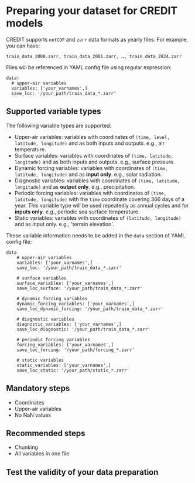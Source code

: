# Preparing your dataset for CREDIT models

CREDIT supports `netCDF` and `zarr` data formats as yearly files. For example, you can have:
```
train_data_2000.zarr, train_data_2001.zarr, …, train_data_2024.zarr
```
Files will be referenced in YAML config file using regular expression:
```
data:
  # upper-air variables
  variables: ['your_varnames',]
  save_loc: '/your_path/train_data_*.zarr'
```
## Supported variable types

The following variable types are supported:

* Upper-air variables: variables with coordinates of `(time, level, latitude, longitude)` and as both inputs and outputs. e.g., air temperature.
* Surface variables: variables with coordinates of `(time, latitude, longitude)` and as both inputs and outputs. e.g., surface pressure.
* Dynamic forcing variables: variables with coordinates of `(time, latitude, longitude)` and as **input only**. e.g., solar radiation.
* Diagnostic variables: variables with coordinates of `(time, latitude, longitude)` and as **output only**. e.g., precipitation.
* Periodic forcing variables: variables with coordinates of `(time, latitude, longitude)` with the `time` coordinate covering 366 days of a year. This variable type will be used repeatedly as annual cycles and for **inputs only**. e.g., periodic sea surface temperature.
* Static variables: variables with coordinates of `(latitude, longitude)` and as input only. e.g., 'terrain elevation'.

These variable information needs to be added in the `data` section of YAML config file:

```
data
    # upper-air variables
    variables: ['your_varnames',]
    save_loc: '/your_path/train_data_*.zarr'
    
    # surface variables
    surface_variables: ['your_varnames',]
    save_loc_surface: '/your_path/train_data_*.zarr'
  
    # dynamic forcing variables
    dynamic_forcing_variables: ['your_varnames',]
    save_loc_dynamic_forcing: '/your_path/train_data_*.zarr'
  
    # diagnostic variables
    diagnostic_variables: ['your_varnames',]
    save_loc_diagnostic: '/your_path/train_data_*.zarr'
    
    # periodic forcing variables
    forcing_variables: ['your_varnames',]
    save_loc_forcing: '/your_path/forcing_*.zarr'
    
    # static variables
    static_variables: ['your_varnames',]
    save_loc_static: '/your_path/static_*.zarr'
```

## Mandatory steps
* Coordinates
* Upper-air variables
* No NaN values

## Recommended steps
* Chunking
* All variables in one file

## Test the validity of your data preparation

